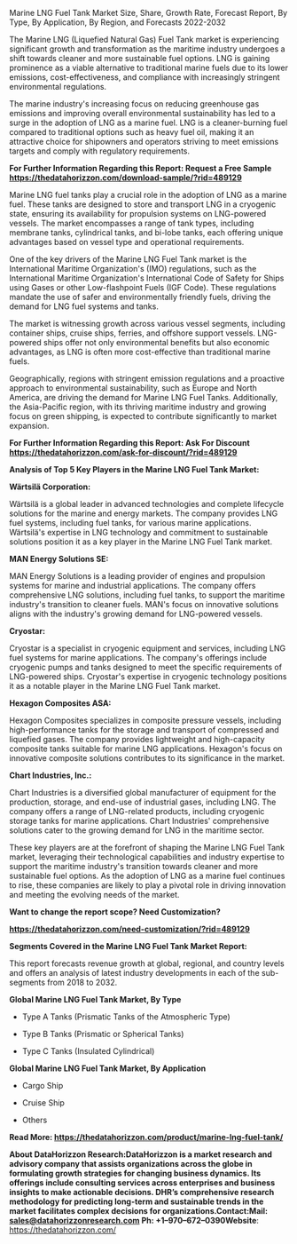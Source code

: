 Marine LNG Fuel Tank Market Size, Share, Growth Rate, Forecast Report,
By Type, By Application, By Region, and Forecasts 2022-2032

The Marine LNG (Liquefied Natural Gas) Fuel Tank market is experiencing
significant growth and transformation as the maritime industry undergoes
a shift towards cleaner and more sustainable fuel options. LNG is
gaining prominence as a viable alternative to traditional marine fuels
due to its lower emissions, cost-effectiveness, and compliance with
increasingly stringent environmental regulations.

The marine industry's increasing focus on reducing greenhouse gas
emissions and improving overall environmental sustainability has led to
a surge in the adoption of LNG as a marine fuel. LNG is a
cleaner-burning fuel compared to traditional options such as heavy fuel
oil, making it an attractive choice for shipowners and operators
striving to meet emissions targets and comply with regulatory
requirements.

**For Further Information Regarding this Report: Request a Free Sample
<https://thedatahorizzon.com/download-sample/?rid=489129>**

Marine LNG fuel tanks play a crucial role in the adoption of LNG as a
marine fuel. These tanks are designed to store and transport LNG in a
cryogenic state, ensuring its availability for propulsion systems on
LNG-powered vessels. The market encompasses a range of tank types,
including membrane tanks, cylindrical tanks, and bi-lobe tanks, each
offering unique advantages based on vessel type and operational
requirements.

One of the key drivers of the Marine LNG Fuel Tank market is the
International Maritime Organization's (IMO) regulations, such as the
International Maritime Organization's International Code of Safety for
Ships using Gases or other Low-flashpoint Fuels (IGF Code). These
regulations mandate the use of safer and environmentally friendly fuels,
driving the demand for LNG fuel systems and tanks.

The market is witnessing growth across various vessel segments,
including container ships, cruise ships, ferries, and offshore support
vessels. LNG-powered ships offer not only environmental benefits but
also economic advantages, as LNG is often more cost-effective than
traditional marine fuels.

Geographically, regions with stringent emission regulations and a
proactive approach to environmental sustainability, such as Europe and
North America, are driving the demand for Marine LNG Fuel Tanks.
Additionally, the Asia-Pacific region, with its thriving maritime
industry and growing focus on green shipping, is expected to contribute
significantly to market expansion.

**For Further Information Regarding this Report: Ask For Discount
<https://thedatahorizzon.com/ask-for-discount/?rid=489129>**

**Analysis of Top 5 Key Players in the Marine LNG Fuel Tank Market:**

**Wärtsilä Corporation:**

Wärtsilä is a global leader in advanced technologies and complete
lifecycle solutions for the marine and energy markets. The company
provides LNG fuel systems, including fuel tanks, for various marine
applications. Wärtsilä's expertise in LNG technology and commitment to
sustainable solutions position it as a key player in the Marine LNG Fuel
Tank market.

**MAN Energy Solutions SE:**

MAN Energy Solutions is a leading provider of engines and propulsion
systems for marine and industrial applications. The company offers
comprehensive LNG solutions, including fuel tanks, to support the
maritime industry's transition to cleaner fuels. MAN's focus on
innovative solutions aligns with the industry's growing demand for
LNG-powered vessels.

**Cryostar:**

Cryostar is a specialist in cryogenic equipment and services, including
LNG fuel systems for marine applications. The company's offerings
include cryogenic pumps and tanks designed to meet the specific
requirements of LNG-powered ships. Cryostar's expertise in cryogenic
technology positions it as a notable player in the Marine LNG Fuel Tank
market.

**Hexagon Composites ASA:**

Hexagon Composites specializes in composite pressure vessels, including
high-performance tanks for the storage and transport of compressed and
liquefied gases. The company provides lightweight and high-capacity
composite tanks suitable for marine LNG applications. Hexagon's focus on
innovative composite solutions contributes to its significance in the
market.

**Chart Industries, Inc.:**

Chart Industries is a diversified global manufacturer of equipment for
the production, storage, and end-use of industrial gases, including LNG.
The company offers a range of LNG-related products, including cryogenic
storage tanks for marine applications. Chart Industries' comprehensive
solutions cater to the growing demand for LNG in the maritime sector.

These key players are at the forefront of shaping the Marine LNG Fuel
Tank market, leveraging their technological capabilities and industry
expertise to support the maritime industry's transition towards cleaner
and more sustainable fuel options. As the adoption of LNG as a marine
fuel continues to rise, these companies are likely to play a pivotal
role in driving innovation and meeting the evolving needs of the market.

**Want to change the report scope? Need Customization?**

**<https://thedatahorizzon.com/need-customization/?rid=489129>**

**Segments Covered in the Marine LNG Fuel Tank Market Report:**

This report forecasts revenue growth at global, regional, and country
levels and offers an analysis of latest industry developments in each of
the sub-segments from 2018 to 2032.

**Global Marine LNG Fuel Tank Market, By Type**

-   Type A Tanks (Prismatic Tanks of the Atmospheric Type)

-   Type B Tanks (Prismatic or Spherical Tanks)

-   Type C Tanks (Insulated Cylindrical)

**Global Marine LNG Fuel Tank Market, By Application**

-   Cargo Ship

-   Cruise Ship

-   Others

**Read More:
<https://thedatahorizzon.com/product/marine-lng-fuel-tank/>**

**About DataHorizzon Research:**DataHorizzon is a market research and
advisory company that assists organizations across the globe in
formulating growth strategies for changing business dynamics. Its
offerings include consulting services across enterprises and business
insights to make actionable decisions. DHR’s comprehensive research
methodology for predicting long-term and sustainable trends in the
market facilitates complex decisions for organizations.**Contact:Mail:**
<sales@datahorizzonresearch.com> **Ph:** +1–970–672–0390**Website**:
<https://thedatahorizzon.com/>
